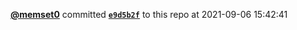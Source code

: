 <a href=https://github.com/memset0><strong>@memset0</strong></a> committed <a href=https://github.com/memset0/memset0/commit/e9d5b2f32fa3170cce6328b02388d4d5d7f9b617><strong><code>e9d5b2f</code></strong></a> to this repo
at 2021-09-06 15:42:41
